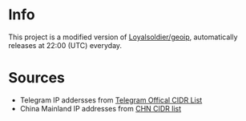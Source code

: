 # Info
This project is a modified version of [Loyalsoldier/geoip](https://github.com/Loyalsoldier/geoip), automatically releases at 22:00 (UTC) everyday.
# Sources
- Telegram IP addersses from [Telegram Offical CIDR List](https://core.telegram.org/resources/cidr.txt)
- China Mainland IP addresses from [CHN CIDR list](https://github.com/fernvenue/chn-cidr-list)
